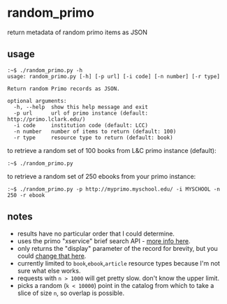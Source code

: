 # random_primo
return metadata of random primo items as JSON

## usage
```
:~$ ./random_primo.py -h
usage: random_primo.py [-h] [-p url] [-i code] [-n number] [-r type]

Return random Primo records as JSON.

optional arguments:
  -h, --help  show this help message and exit
  -p url      url of primo instance (default: http://primo.lclark.edu/)
  -i code     institution code (default: LCC)
  -n number   number of items to return (default: 100)
  -r type     resource type to return (default: book)
```
to retrieve a random set of 100 books from L&C primo instance (default):
```
:~$ ./random_primo.py
```
to retrieve a random set of 250 ebooks from your primo instance:
```
:~$ ./random_primo.py -p http://myprimo.myschool.edu/ -i MYSCHOOL -n 250 -r ebook
```

## notes
- results have no particular order that I could determine.
- uses the primo "xservice" brief search API - [more info here](https://developers.exlibrisgroup.com/primo/apis/webservices/xservices/search/briefsearch).
- only returns the "display" parameter of the record for brevity, but you could [change that here](https://github.com/thatbudakguy/random_primo/blob/master/random_primo.py#L39).
- currently limited to `book`,`ebook`,`article` resource types because I'm not sure what else works.
- requests with `n > 1000` will get pretty slow. don't know the upper limit.
- picks a random (`k < 10000`) point in the catalog from which to take a slice of size `n`, so overlap is possible.
